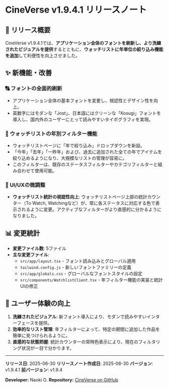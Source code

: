 # CineVerse v1.9.4.1 リリースノート

## 🎉 リリース概要

CineVerse v1.9.4.1では、**アプリケーション全体のフォントを刷新し、より洗練されたビジュアルを提供**するとともに、**ウォッチリストに年単位の絞り込み機能を追加**して利便性を向上させました。

## ✨ 新機能・改善

### 🔠 フォントの全面的刷新
- アプリケーション全体の基本フォントを変更し、視認性とデザイン性を向上。
- 英数字にはモダンな「Jost」、日本語にはクリーンな「Kosugi」フォントを導入し、国内外のユーザーにとって読みやすいタイポグラフィを実現。

### 📅 ウォッチリストの年別フィルター機能
- ウォッチリストページに「年で絞り込み」ドロップダウンを新設。
- 「今年」「去年」「一昨年」および、過去に追加された全ての年でアイテムを絞り込めるようになり、大規模なリストの管理が容易に。
- このフィルターは、既存のステータスフィルターやカテゴリフィルターと組み合わせて使用可能。

### 🎨 UI/UXの微調整
- **ウォッチリスト統計の視認性向上**: ウォッチリストページ上部の統計カウンター（To Watch, Watchingなど）が、常に各ステータスに対応する色で表示されるように変更。アクティブなフィルターがより直感的に分かるようになりました。

## 📊 変更統計

- **変更ファイル数**: 5ファイル
- **主な変更ファイル**:
  - `src/app/layout.tsx` - フォント読み込みとグローバル適用
  - `tailwind.config.js` - 新しいフォントファミリーの定義
  - `src/app/globals.css` - グローバルなフォントスタイルの設定
  - `src/components/WatchlistClient.tsx` - 年フィルター機能の実装と統計UIの修正

## 🎯 ユーザー体験の向上

1. **洗練されたビジュアル**: 新フォント導入により、モダンで読みやすいインターフェースを提供。
2. **効率的なリスト管理**: 年フィルターによって、特定の期間に追加した作品を簡単に見つけられるように。
3. **直感的な状態把握**: 統計カウンターの常時色表示により、現在のフィルタリング状況が一目で分かります。

---

**リリース日**: 2025-06-30
**リリースノート作成日**: 2025-06-30
**バージョン**: v1.9.4.1
**前バージョン**: v1.9.4

**Developer:** Naoki O.
**Repository:** [CineVerse on GitHub](https://github.com/xxnaokixx-zzz/CineVerse) 